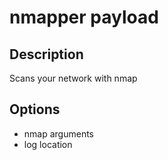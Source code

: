 # nmapper payload

## Description 

Scans your network with nmap

## Options

- nmap arguments
- log location
